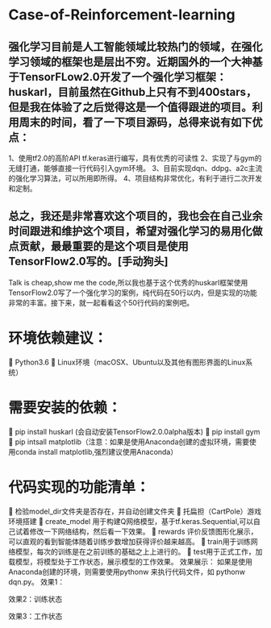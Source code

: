 # Case-of-Reinforcement-learning

## 强化学习目前是人工智能领域比较热门的领域，在强化学习领域的框架也是层出不穷。近期国外的一个大神基于TensorFLow2.0开发了一个强化学习框架：huskarl，目前虽然在Github上只有不到400stars，但是我在体验了之后觉得这是一个值得跟进的项目。利用周末的时间，看了一下项目源码，总得来说有如下优点：
1、使用tf2.0的高阶API tf.keras进行编写，具有优秀的可读性
2、实现了与gym的无缝打通，能够直接一行代码引入gym环境。
3、目前实现dqn、ddpg、a2c主流的强化学习算法，可以所用即所得。
4、项目结构非常优化，有利于进行二次开发和定制。
## 总之，我还是非常喜欢这个项目的，我也会在自己业余时间跟进和维护这个项目，希望对强化学习的易用化做点贡献，最最重要的是这个项目是使用TensorFlow2.0写的。[手动狗头]
Talk is cheap,show me the code,所以我也基于这个优秀的huskarl框架使用TensorFlow2.0写了一个强化学习的案例，纯代码在50行以内，但是实现的功能非常的丰富。接下来，就一起看看这个50行代码的案例吧。
# 环境依赖建议：
	Python3.6
	Linux环境（macOSX、Ubuntu以及其他有图形界面的Linux系统）
# 需要安装的依赖：
	pip install huskarl (会自动安装TensorFlow2.0.0alpha版本)
	pip install gym
	pip intsall matplotlib（注意：如果是使用Anaconda创建的虚拟环境，需要使用conda install matplotlib,强烈建议使用Anaconda）
# 代码实现的功能清单：
	检验model_dir文件夹是否存在，并自动创建文件夹
	托扁担（CartPole）游戏环境搭建
	create_model 用于构建Q网络模型，基于tf.keras.Sequential,可以自己试着修改一下网络结构，然后看一下效果。
	rewards 评价反馈图形化展示，可以直观的看到智能体随着训练步数增加获得评价越来越高。
	train用于训练网络模型，每次的训练是在之前训练的基础之上上进行的。
	test用于正式工作，加载模型，将模型处于工作状态，展示模型的工作效果。
效果展示：
如果是使用Anaconda创建的环境，则需要使用pythonw 来执行代码文件，如 pythonw dqn.py。
效果1：

 

效果2：训练状态

 


效果3：工作状态
 
